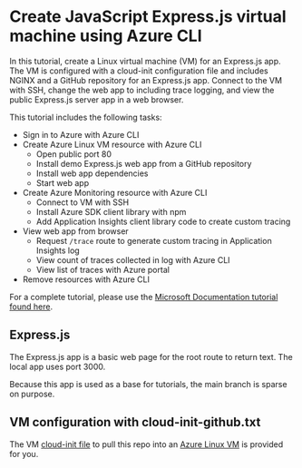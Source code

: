 # Create JavaScript Express.js virtual machine using Azure CLI


In this tutorial, create a Linux virtual machine (VM) for an Express.js app. The VM is configured with a cloud-init configuration file and includes NGINX and a GitHub repository for an Express.js app. Connect to the VM with SSH, change the web app to including trace logging, and view the public Express.js server app in a web browser.

This tutorial includes the following tasks:

* Sign in to Azure with Azure CLI
* Create Azure Linux VM resource with Azure CLI
    * Open public port 80
    * Install demo Express.js web app from a GitHub repository
    * Install web app dependencies
    * Start web app
* Create Azure Monitoring resource with Azure CLI
    * Connect to VM with SSH
    * Install Azure SDK client library with npm
    * Add Application Insights client library code to create custom tracing
* View web app from browser
    * Request `/trace` route to generate custom tracing in Application Insights log
    * View count of traces collected in log with Azure CLI
    * View list of traces with Azure portal
* Remove resources with Azure CLI

For a complete tutorial, please use the [Microsoft Documentation tutorial found here](https://learn.microsoft.com/azure/developer/javascript/tutorial/run-nodejs-virtual-machine). 

## Express.js

The Express.js app is a basic web page for the root route to return text. The local app uses port 3000. 

Because this app is used as a base for tutorials, the main branch is sparse on purpose. 

## VM configuration with cloud-init-github.txt

The VM [cloud-init file](./cloud-iit-github.txt) to pull this repo into an [Azure Linux VM](https://docs.microsoft.com/azure/virtual-machines/linux) is provided for you. 
